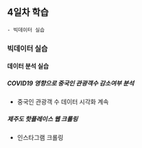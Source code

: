 ## 4일차 학습
    - 빅데이터 실습

### 빅데이터 실습

#### 데이터 분석 실습

##### COVID19 영향으로 중국인 관광객수 감소여부 분석
- 중국인 관광객 수 데이터 시각화 계속

##### 제주도 핫플레이스 웹 크롤링
- 인스타그램 크롤링
